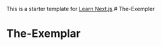 This is a starter template for [Learn Next.js](https://nextjs.org/learn).# The-Exempler
# The-Exemplar


